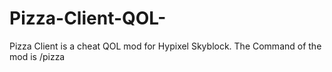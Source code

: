 # Pizza-Client-QOL-
Pizza Client is a cheat QOL mod for Hypixel Skyblock.
The Command of the mod is /pizza

